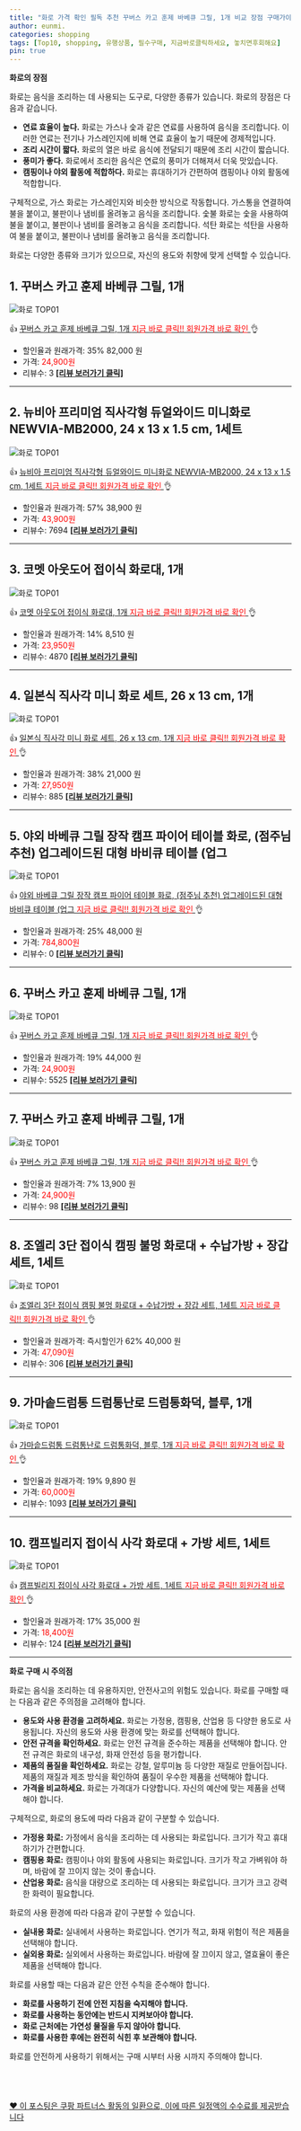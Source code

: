 ```yaml
---
title: "화로 가격 확인 필독 추천 꾸버스 카고 훈제 바베큐 그릴, 1개 비교 장점 구매가이드"
author: eunmi.
categories: shopping
tags: [Top10, shopping, 유행상품, 필수구매, 지금바로클릭하세요, 놓치면후회해요]
pin: true
---
```

**화로의 장점**

화로는 음식을 조리하는 데 사용되는 도구로, 다양한 종류가 있습니다. 화로의 장점은 다음과 같습니다.

* **연료 효율이 높다.** 화로는 가스나 숯과 같은 연료를 사용하여 음식을 조리합니다. 이러한 연료는 전기나 가스레인지에 비해 연료 효율이 높기 때문에 경제적입니다.
* **조리 시간이 짧다.** 화로의 열은 바로 음식에 전달되기 때문에 조리 시간이 짧습니다.
* **풍미가 좋다.** 화로에서 조리한 음식은 연료의 풍미가 더해져서 더욱 맛있습니다.
* **캠핑이나 야외 활동에 적합하다.** 화로는 휴대하기가 간편하여 캠핑이나 야외 활동에 적합합니다.

구체적으로, 가스 화로는 가스레인지와 비슷한 방식으로 작동합니다. 가스통을 연결하여 불을 붙이고, 불판이나 냄비를 올려놓고 음식을 조리합니다. 숯불 화로는 숯을 사용하여 불을 붙이고, 불판이나 냄비를 올려놓고 음식을 조리합니다. 석탄 화로는 석탄을 사용하여 불을 붙이고, 불판이나 냄비를 올려놓고 음식을 조리합니다.

화로는 다양한 종류와 크기가 있으므로, 자신의 용도와 취향에 맞게 선택할 수 있습니다.

   

## 1. 꾸버스 카고 훈제 바베큐 그릴, 1개

![화로 TOP01](https://thumbnail6.coupangcdn.com/thumbnails/remote/230x230ex/image/retail/images/2022/10/28/16/0/4be35b36-1bcd-4136-a7eb-8150ea595a1e.jpg)


👍 [꾸버스 카고 훈제 바베큐 그릴, 1개 <font color=red> 지금 바로 클릭!! 회원가격 바로 확인 </font> ](https://link.coupang.com/re/AFFSDP?lptag=AF3617701&subid=GithubCoopas&pageKey=6875781652&traceid=V0-153&itemId=16462893850&vendorItemId=83652877210) 👌 


- 할인율과 원래가격: 35%  82,000   원
- 가격: <span style='color:red'>24,900원</span>
- 리뷰수: 3  [**[리뷰 보러가기 클릭]**](https://link.coupang.com/re/AFFSDP?lptag=AF3617701&subid=GithubCoopas&pageKey=6875781652&traceid=V0-153&itemId=16462893850&vendorItemId=83652877210)

---


   

## 2. 뉴비아 프리미엄 직사각형 듀얼와이드 미니화로 NEWVIA-MB2000, 24 x 13 x 1.5 cm, 1세트

![화로 TOP01](https://thumbnail10.coupangcdn.com/thumbnails/remote/230x230ex/image/retail/images/2527873412640272-d8f8344c-f591-4d72-9d7a-f632e467564a.jpg)


👍 [뉴비아 프리미엄 직사각형 듀얼와이드 미니화로 NEWVIA-MB2000, 24 x 13 x 1.5 cm, 1세트 <font color=red> 지금 바로 클릭!! 회원가격 바로 확인 </font> ](https://link.coupang.com/re/AFFSDP?lptag=AF3617701&subid=GithubCoopas&pageKey=6279498657&traceid=V0-153&itemId=12887207194&vendorItemId=80152380762) 👌 


- 할인율과 원래가격: 57%  38,900   원
- 가격: <span style='color:red'>43,900원</span>
- 리뷰수: 7694  [**[리뷰 보러가기 클릭]**](https://link.coupang.com/re/AFFSDP?lptag=AF3617701&subid=GithubCoopas&pageKey=6279498657&traceid=V0-153&itemId=12887207194&vendorItemId=80152380762)

---


   

## 3. 코멧 아웃도어 접이식 화로대, 1개

![화로 TOP01](https://thumbnail7.coupangcdn.com/thumbnails/remote/230x230ex/image/retail/images/3965875297510-028be2f9-6487-4220-b280-6169dd37d032.jpg)


👍 [코멧 아웃도어 접이식 화로대, 1개 <font color=red> 지금 바로 클릭!! 회원가격 바로 확인 </font> ](https://link.coupang.com/re/AFFSDP?lptag=AF3617701&subid=GithubCoopas&pageKey=5257954155&traceid=V0-153&itemId=7463433468&vendorItemId=74754339411) 👌 


- 할인율과 원래가격: 14%  8,510   원
- 가격: <span style='color:red'>23,950원</span>
- 리뷰수: 4870  [**[리뷰 보러가기 클릭]**](https://link.coupang.com/re/AFFSDP?lptag=AF3617701&subid=GithubCoopas&pageKey=5257954155&traceid=V0-153&itemId=7463433468&vendorItemId=74754339411)

---


   

## 4. 일본식 직사각 미니 화로 세트, 26 x 13 cm, 1개

![화로 TOP01](https://thumbnail6.coupangcdn.com/thumbnails/remote/230x230ex/image/retail/images/2970727168062899-11b0eab8-8289-4f54-98e7-4f9f9ee4453d.jpg)


👍 [일본식 직사각 미니 화로 세트, 26 x 13 cm, 1개 <font color=red> 지금 바로 클릭!! 회원가격 바로 확인 </font> ](https://link.coupang.com/re/AFFSDP?lptag=AF3617701&subid=GithubCoopas&pageKey=2069884204&traceid=V0-153&itemId=3516976983&vendorItemId=73510670251) 👌 


- 할인율과 원래가격: 38%  21,000   원
- 가격: <span style='color:red'>27,950원</span>
- 리뷰수: 885  [**[리뷰 보러가기 클릭]**](https://link.coupang.com/re/AFFSDP?lptag=AF3617701&subid=GithubCoopas&pageKey=2069884204&traceid=V0-153&itemId=3516976983&vendorItemId=73510670251)

---


   

## 5. 야외 바베큐 그릴 장작 캠프 파이어 테이블 화로, (점주님 추천) 업그레이드된 대형 바비큐 테이블 (업그

![화로 TOP01](https://thumbnail7.coupangcdn.com/thumbnails/remote/230x230ex/image/vendor_inventory/85f0/ff119fe7f688786942d4729a5a2b2a61733f742fe8318fc95751a3e88c50.jpg)


👍 [야외 바베큐 그릴 장작 캠프 파이어 테이블 화로, (점주님 추천) 업그레이드된 대형 바비큐 테이블 (업그 <font color=red> 지금 바로 클릭!! 회원가격 바로 확인 </font> ](https://link.coupang.com/re/AFFSDP?lptag=AF3617701&subid=GithubCoopas&pageKey=7711133821&traceid=V0-153&itemId=20670866931&vendorItemId=87743213610) 👌 


- 할인율과 원래가격: 25%  48,000   원
- 가격: <span style='color:red'>784,800원</span>
- 리뷰수: 0  [**[리뷰 보러가기 클릭]**](https://link.coupang.com/re/AFFSDP?lptag=AF3617701&subid=GithubCoopas&pageKey=7711133821&traceid=V0-153&itemId=20670866931&vendorItemId=87743213610)

---


   

## 6. 꾸버스 카고 훈제 바베큐 그릴, 1개

![화로 TOP01](https://thumbnail10.coupangcdn.com/thumbnails/remote/230x230ex/image/retail/images/2022/10/28/16/4/41b30f60-73b4-4ccb-986e-2e1151b9d10a.jpg)


👍 [꾸버스 카고 훈제 바베큐 그릴, 1개 <font color=red> 지금 바로 클릭!! 회원가격 바로 확인 </font> ](https://link.coupang.com/re/AFFSDP?lptag=AF3617701&subid=GithubCoopas&pageKey=6875781652&traceid=V0-153&itemId=16462893852&vendorItemId=83652877235) 👌 


- 할인율과 원래가격: 19%  44,000   원
- 가격: <span style='color:red'>24,900원</span>
- 리뷰수: 5525  [**[리뷰 보러가기 클릭]**](https://link.coupang.com/re/AFFSDP?lptag=AF3617701&subid=GithubCoopas&pageKey=6875781652&traceid=V0-153&itemId=16462893852&vendorItemId=83652877235)

---


   

## 7. 꾸버스 카고 훈제 바베큐 그릴, 1개

![화로 TOP01](https://thumbnail6.coupangcdn.com/thumbnails/remote/230x230ex/image/retail/images/2022/10/28/16/0/4be35b36-1bcd-4136-a7eb-8150ea595a1e.jpg)


👍 [꾸버스 카고 훈제 바베큐 그릴, 1개 <font color=red> 지금 바로 클릭!! 회원가격 바로 확인 </font> ](https://link.coupang.com/re/AFFSDP?lptag=AF3617701&subid=GithubCoopas&pageKey=6875781652&traceid=V0-153&itemId=16462893850&vendorItemId=83652877210) 👌 


- 할인율과 원래가격: 7%  13,900   원
- 가격: <span style='color:red'>24,900원</span>
- 리뷰수: 98  [**[리뷰 보러가기 클릭]**](https://link.coupang.com/re/AFFSDP?lptag=AF3617701&subid=GithubCoopas&pageKey=6875781652&traceid=V0-153&itemId=16462893850&vendorItemId=83652877210)

---


   

## 8. 조엘리 3단 접이식 캠핑 불멍 화로대 + 수납가방 + 장갑 세트, 1세트

![화로 TOP01](https://thumbnail6.coupangcdn.com/thumbnails/remote/230x230ex/image/retail/images/1659900383726612-163bb5f4-efdc-4cb6-b0ad-34c248d84725.jpg)


👍 [조엘리 3단 접이식 캠핑 불멍 화로대 + 수납가방 + 장갑 세트, 1세트 <font color=red> 지금 바로 클릭!! 회원가격 바로 확인 </font> ](https://link.coupang.com/re/AFFSDP?lptag=AF3617701&subid=GithubCoopas&pageKey=6733875796&traceid=V0-153&itemId=15698622953&vendorItemId=82913219038) 👌 


- 할인율과 원래가격: 즉시할인가 62%  40,000   원
- 가격: <span style='color:red'>47,090원</span>
- 리뷰수: 306  [**[리뷰 보러가기 클릭]**](https://link.coupang.com/re/AFFSDP?lptag=AF3617701&subid=GithubCoopas&pageKey=6733875796&traceid=V0-153&itemId=15698622953&vendorItemId=82913219038)

---


   

## 9. 가마솥드럼통 드럼통난로 드럼통화덕, 블루, 1개

![화로 TOP01](https://thumbnail6.coupangcdn.com/thumbnails/remote/230x230ex/image/vendor_inventory/2778/95185dcc0a75833c7011ff6f2edde939031f11eb0e9a79c1bbf270736d3d.jpg)


👍 [가마솥드럼통 드럼통난로 드럼통화덕, 블루, 1개 <font color=red> 지금 바로 클릭!! 회원가격 바로 확인 </font> ](https://link.coupang.com/re/AFFSDP?lptag=AF3617701&subid=GithubCoopas&pageKey=66954854&traceid=V0-153&itemId=224858447&vendorItemId=71287046051) 👌 


- 할인율과 원래가격: 19%  9,890   원
- 가격: <span style='color:red'>60,000원</span>
- 리뷰수: 1093  [**[리뷰 보러가기 클릭]**](https://link.coupang.com/re/AFFSDP?lptag=AF3617701&subid=GithubCoopas&pageKey=66954854&traceid=V0-153&itemId=224858447&vendorItemId=71287046051)

---


   

## 10. 캠프빌리지 접이식 사각 화로대 + 가방 세트, 1세트

![화로 TOP01](https://thumbnail7.coupangcdn.com/thumbnails/remote/230x230ex/image/retail/images/2023/06/19/13/4/8d464971-4a86-4782-be89-717ae48486c8.jpg)


👍 [캠프빌리지 접이식 사각 화로대 + 가방 세트, 1세트 <font color=red> 지금 바로 클릭!! 회원가격 바로 확인 </font> ](https://link.coupang.com/re/AFFSDP?lptag=AF3617701&subid=GithubCoopas&pageKey=7410577806&traceid=V0-153&itemId=19200018800&vendorItemId=86317395012) 👌 


- 할인율과 원래가격: 17%  35,000   원
- 가격: <span style='color:red'>18,400원</span>
- 리뷰수: 124  [**[리뷰 보러가기 클릭]**](https://link.coupang.com/re/AFFSDP?lptag=AF3617701&subid=GithubCoopas&pageKey=7410577806&traceid=V0-153&itemId=19200018800&vendorItemId=86317395012)

---
**화로 구매 시 주의점**

화로는 음식을 조리하는 데 유용하지만, 안전사고의 위험도 있습니다. 화로를 구매할 때는 다음과 같은 주의점을 고려해야 합니다.

* **용도와 사용 환경을 고려하세요.** 화로는 가정용, 캠핑용, 산업용 등 다양한 용도로 사용됩니다. 자신의 용도와 사용 환경에 맞는 화로를 선택해야 합니다.
* **안전 규격을 확인하세요.** 화로는 안전 규격을 준수하는 제품을 선택해야 합니다. 안전 규격은 화로의 내구성, 화재 안전성 등을 평가합니다.
* **제품의 품질을 확인하세요.** 화로는 강철, 알루미늄 등 다양한 재질로 만들어집니다. 제품의 재질과 제조 방식을 확인하여 품질이 우수한 제품을 선택해야 합니다.
* **가격을 비교하세요.** 화로는 가격대가 다양합니다. 자신의 예산에 맞는 제품을 선택해야 합니다.

구체적으로, 화로의 용도에 따라 다음과 같이 구분할 수 있습니다.

* **가정용 화로:** 가정에서 음식을 조리하는 데 사용되는 화로입니다. 크기가 작고 휴대하기가 간편합니다.
* **캠핑용 화로:** 캠핑이나 야외 활동에 사용되는 화로입니다. 크기가 작고 가벼워야 하며, 바람에 잘 끄이지 않는 것이 좋습니다.
* **산업용 화로:** 음식을 대량으로 조리하는 데 사용되는 화로입니다. 크기가 크고 강력한 화력이 필요합니다.

화로의 사용 환경에 따라 다음과 같이 구분할 수 있습니다.

* **실내용 화로:** 실내에서 사용하는 화로입니다. 연기가 적고, 화재 위험이 적은 제품을 선택해야 합니다.
* **실외용 화로:** 실외에서 사용하는 화로입니다. 바람에 잘 끄이지 않고, 열효율이 좋은 제품을 선택해야 합니다.

화로를 사용할 때는 다음과 같은 안전 수칙을 준수해야 합니다.

* **화로를 사용하기 전에 안전 지침을 숙지해야 합니다.**
* **화로를 사용하는 동안에는 반드시 지켜보아야 합니다.**
* **화로 근처에는 가연성 물질을 두지 않아야 합니다.**
* **화로를 사용한 후에는 완전히 식힌 후 보관해야 합니다.**

화로를 안전하게 사용하기 위해서는 구매 시부터 사용 시까지 주의해야 합니다.<br><br><br><br><br> [ ❤  이 포스팅은 쿠팡 파트너스 활동의 일환으로, 이에 따른 일정액의 수수료를 제공받습니다](https://link.coupang.com/a/bcEFyh)